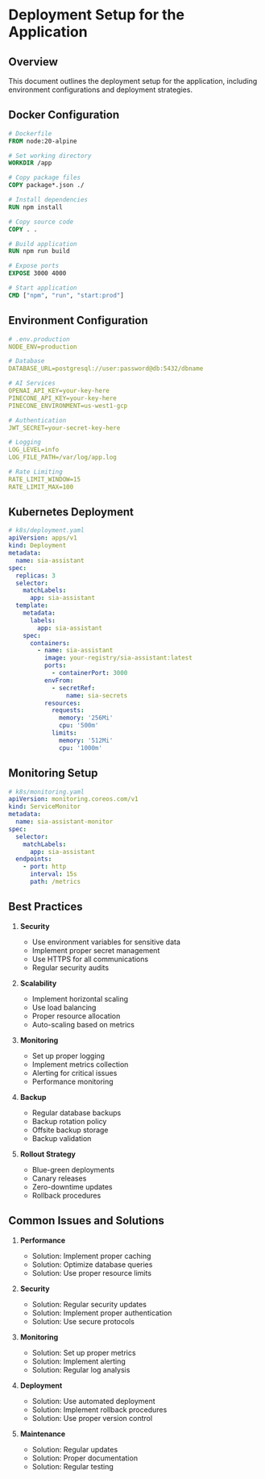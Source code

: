 # Deployment Setup for the Application

## Overview

This document outlines the deployment setup for the application, including environment configurations and deployment strategies.

## Docker Configuration

```dockerfile
# Dockerfile
FROM node:20-alpine

# Set working directory
WORKDIR /app

# Copy package files
COPY package*.json ./

# Install dependencies
RUN npm install

# Copy source code
COPY . .

# Build application
RUN npm run build

# Expose ports
EXPOSE 3000 4000

# Start application
CMD ["npm", "run", "start:prod"]
```

## Environment Configuration

```yaml
# .env.production
NODE_ENV=production

# Database
DATABASE_URL=postgresql://user:password@db:5432/dbname

# AI Services
OPENAI_API_KEY=your-key-here
PINECONE_API_KEY=your-key-here
PINECONE_ENVIRONMENT=us-west1-gcp

# Authentication
JWT_SECRET=your-secret-key-here

# Logging
LOG_LEVEL=info
LOG_FILE_PATH=/var/log/app.log

# Rate Limiting
RATE_LIMIT_WINDOW=15
RATE_LIMIT_MAX=100
```

## Kubernetes Deployment

```yaml
# k8s/deployment.yaml
apiVersion: apps/v1
kind: Deployment
metadata:
  name: sia-assistant
spec:
  replicas: 3
  selector:
    matchLabels:
      app: sia-assistant
  template:
    metadata:
      labels:
        app: sia-assistant
    spec:
      containers:
        - name: sia-assistant
          image: your-registry/sia-assistant:latest
          ports:
            - containerPort: 3000
          envFrom:
            - secretRef:
                name: sia-secrets
          resources:
            requests:
              memory: '256Mi'
              cpu: '500m'
            limits:
              memory: '512Mi'
              cpu: '1000m'
```

## Monitoring Setup

```yaml
# k8s/monitoring.yaml
apiVersion: monitoring.coreos.com/v1
kind: ServiceMonitor
metadata:
  name: sia-assistant-monitor
spec:
  selector:
    matchLabels:
      app: sia-assistant
  endpoints:
    - port: http
      interval: 15s
      path: /metrics
```

## Best Practices

1. **Security**

   - Use environment variables for sensitive data
   - Implement proper secret management
   - Use HTTPS for all communications
   - Regular security audits

2. **Scalability**

   - Implement horizontal scaling
   - Use load balancing
   - Proper resource allocation
   - Auto-scaling based on metrics

3. **Monitoring**

   - Set up proper logging
   - Implement metrics collection
   - Alerting for critical issues
   - Performance monitoring

4. **Backup**

   - Regular database backups
   - Backup rotation policy
   - Offsite backup storage
   - Backup validation

5. **Rollout Strategy**
   - Blue-green deployments
   - Canary releases
   - Zero-downtime updates
   - Rollback procedures

## Common Issues and Solutions

1. **Performance**

   - Solution: Implement proper caching
   - Solution: Optimize database queries
   - Solution: Use proper resource limits

2. **Security**

   - Solution: Regular security updates
   - Solution: Implement proper authentication
   - Solution: Use secure protocols

3. **Monitoring**

   - Solution: Set up proper metrics
   - Solution: Implement alerting
   - Solution: Regular log analysis

4. **Deployment**

   - Solution: Use automated deployment
   - Solution: Implement rollback procedures
   - Solution: Use proper version control

5. **Maintenance**
   - Solution: Regular updates
   - Solution: Proper documentation
   - Solution: Regular testing
